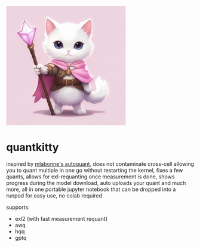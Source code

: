 ![logo](logo.jpeg)

# quantkitty

inspired by [mlabonne's autoquant](https://twitter.com/maximelabonne/status/1775095198898422072), does not contaminate cross-cell allowing you to quant multiple in one go without restarting the kernel, fixes a few quants, allows for exl-requanting once measurement is done, shows progress during the model download, auto uploads your quant and much more, all in one portable jupyter notebook that can be dropped into a runpod for easy use, no colab required

supports:
- exl2 (with fast measurement requant)
- awq
- hqq
- gptq
